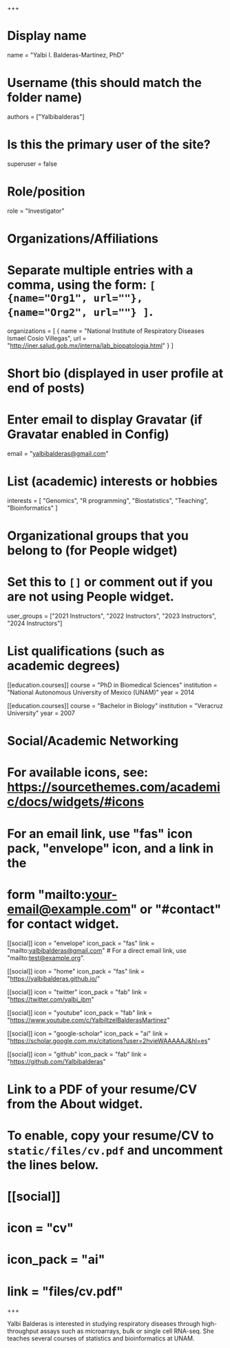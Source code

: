 +++
# Display name
name = "Yalbi I. Balderas-Martínez, PhD"

# Username (this should match the folder name)
authors = ["Yalbibalderas"]

# Is this the primary user of the site?
superuser = false

# Role/position
role = "Investigator"

# Organizations/Affiliations
#   Separate multiple entries with a comma, using the form: `[ {name="Org1", url=""}, {name="Org2", url=""} ]`.
organizations = [ { name = "National Institute of Respiratory Diseases Ismael Cosío Villegas", url = "http://iner.salud.gob.mx/interna/lab_biopatologia.html" } ]

# Short bio (displayed in user profile at end of posts)


# Enter email to display Gravatar (if Gravatar enabled in Config)
email = "yalbibalderas@gmail.com"

# List (academic) interests or hobbies
interests = [
  "Genomics",
  "R programming",
  "Biostatistics",
  "Teaching",
  "Bioinformatics"
]

# Organizational groups that you belong to (for People widget)
#   Set this to `[]` or comment out if you are not using People widget.
user_groups = ["2021 Instructors", "2022 Instructors", "2023 Instructors",
"2024 Instructors"]

# List qualifications (such as academic degrees)
[[education.courses]]
  course = "PhD in Biomedical Sciences"
  institution = "National Autonomous University of Mexico (UNAM)"
  year = 2014

[[education.courses]]
  course = "Bachelor in Biology"
  institution = "Veracruz University"
  year = 2007

# Social/Academic Networking
# For available icons, see: https://sourcethemes.com/academic/docs/widgets/#icons
#   For an email link, use "fas" icon pack, "envelope" icon, and a link in the
#   form "mailto:your-email@example.com" or "#contact" for contact widget.

[[social]]
  icon = "envelope"
  icon_pack = "fas"
  link = "mailto:yalbibalderas@gmail.com"  # For a direct email link, use "mailto:test@example.org".

[[social]]
  icon = "home"
  icon_pack = "fas"
  link = "https://yalbibalderas.github.io/"
  
[[social]]
  icon = "twitter"
  icon_pack = "fab"
  link = "https://twitter.com/yalbi_ibm"
  
[[social]]
  icon = "youtube"
  icon_pack = "fab"
  link = "https://www.youtube.com/c/YalbiItzelBalderasMartinez"

[[social]]
  icon = "google-scholar"
  icon_pack = "ai"
  link = "https://scholar.google.com.mx/citations?user=2hvieWAAAAAJ&hl=es"

[[social]]
  icon = "github"
  icon_pack = "fab"
  link = "https://github.com/Yalbibalderas"

# Link to a PDF of your resume/CV from the About widget.
# To enable, copy your resume/CV to `static/files/cv.pdf` and uncomment the lines below.
# [[social]]
#   icon = "cv"
#   icon_pack = "ai"
#   link = "files/cv.pdf"

+++

Yalbi Balderas is interested in studying respiratory diseases through  high-throughput assays such as microarrays, bulk or single cell RNA-seq. She teaches several courses of statistics and bioinformatics at UNAM.  
